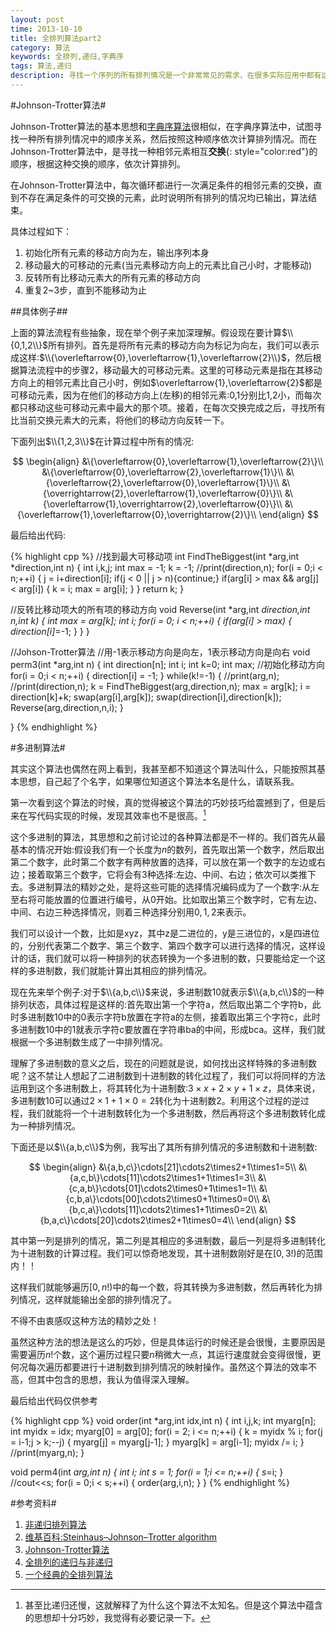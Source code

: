 ```yaml
---
layout: post
time: 2013-10-10
title: 全排列算法part2
category: 算法
keywords: 全排列,递归,字典序
tags: 算法,递归
description: 寻找一个序列的所有排列情况是一个非常常见的需求，在很多实际应用中都有这样的需求。本文分析了目前几种常见的求全排列的算法。
---
```


#Johnson-Trotter算法#

Johnson-Trotter算法的基本思想和[字典序算法](/%E7%AE%97%E6%B3%95/2013/09/28/Permutation-Generation-1.html#section-4 "字典序")很相似，在字典序算法中，试图寻找一种所有排列情况中的顺序关系，然后按照这种顺序依次计算排列情况。而在Johnson-Trotter算法中，是寻找一种相邻元素相互**交换**{: style="color:red"}的顺序，根据这种交换的顺序，依次计算排列。

在Johnson-Trotter算法中，每次循环都进行一次满足条件的相邻元素的交换，直到不存在满足条件的可交换的元素，此时说明所有排列的情况均已输出，算法结束。

具体过程如下：

1. 初始化所有元素的移动方向为左，输出序列本身
2. 移动最大的可移动的元素(当元素移动方向上的元素比自己小时，才能移动)
3. 反转所有比移动元素大的所有元素的移动方向
4. 重复2~3步，直到不能移动为止

##具体例子##

上面的算法流程有些抽象，现在举个例子来加深理解。假设现在要计算$\\{0,1,2\\}$所有排列。首先是将所有元素的移动方向为标记为向左，我们可以表示成这样:$\\{\overleftarrow{0},\overleftarrow{1},\overleftarrow{2}\\}$，然后根据算法流程中的步骤2，移动最大的可移动元素。这里的可移动元素是指在其移动方向上的相邻元素比自己小时，例如$\overleftarrow{1},\overleftarrow{2}$都是可移动元素，因为在他们的移动方向上(左移)的相邻元素:$0$,$1$分别比$1$,$2$小，而每次都只移动这些可移动元素中最大的那个项。接着，在每次交换完成之后，寻找所有比当前交换元素大的元素，将他们的移动方向反转一下。

下面列出$\\{1,2,3\\}$在计算过程中所有的情况:

$$
\begin{align}
&\{\overleftarrow{0},\overleftarrow{1},\overleftarrow{2}\}\\
&\{\overleftarrow{0},\overleftarrow{2},\overleftarrow{1}\}\\
&\{\overleftarrow{2},\overleftarrow{0},\overleftarrow{1}\}\\
&\{\overrightarrow{2},\overleftarrow{1},\overleftarrow{0}\}\\
&\{\overleftarrow{1},\overrightarrow{2},\overleftarrow{0}\}\\
&\{\overleftarrow{1},\overleftarrow{0},\overrightarrow{2}\}\\
\end{align}
$$

最后给出代码:

{% highlight cpp %}
//找到最大可移动项
int FindTheBiggest(int *arg,int *direction,int n)
{
    int i,k,j;
    int max = -1;
    k = -1;
    //print(direction,n);
    for(i = 0;i < n;++i)
    {
        j = i+direction[i];
        if(j < 0 || j > n){continue;}
        if(arg[i] > max && arg[j] < arg[i])
        {
            k = i;
            max = arg[i];
        }
    }
    return k;
}


//反转比移动项大的所有项的移动方向
void Reverse(int *arg,int *direction,int n,int k)
{
    int max = arg[k];
    int i;
    for(i = 0; i < n;++i)
    {
        if(arg[i] > max)
        {
            direction[i]*=-1;
        }
    }
}

//Johson-Trotter算法
//用-1表示移动方向是向左，1表示移动方向是向右
void perm3(int *arg,int n)
{
    int direction[n];
    int i;
    int k=0;
    int max;
    //初始化移动方向
    for(i = 0;i < n;++i)
    {
        direction[i] = -1;
    }
    while(k!=-1)
    {
        //print(arg,n);
        //print(direction,n);
        k = FindTheBiggest(arg,direction,n);
        max = arg[k];
        i = direction[k]+k;
        swap(arg[i],arg[k]);
        swap(direction[i],direction[k]);
        Reverse(arg,direction,n,i);
    }

}
{% endhighlight %}

#多进制算法#

其实这个算法也偶然在网上看到，我甚至都不知道这个算法叫什么，只能按照其基本思想，自己起了个名字，如果哪位知道这个算法本名是什么，请联系我。

第一次看到这个算法的时候，真的觉得被这个算法的巧妙技巧给震撼到了，但是后来在写代码实现的时候，发现其效率也不是很高。[^1]

[^1]: 甚至比递归还慢，这就解释了为什么这个算法不太知名。但是这个算法中蕴含的思想却十分巧妙，我觉得有必要记录一下。

这个多进制的算法，其思想和之前讨论过的各种算法都是不一样的。我们首先从最基本的情况开始:假设我们有一个长度为$n$的数列，首先取出第一个数字，然后取出第二个数字，此时第二个数字有两种放置的选择，可以放在第一个数字的左边或右边；接着取第三个数字，它将会有3种选择:左边、中间、右边；依次可以类推下去。多进制算法的精妙之处，是将这些可能的选择情况编码成为了一个数字:从左至右将可能放置的位置进行编号，从0开始。比如取出第三个数字时，它有左边、中间、右边三种选择情况，则着三种选择分别用$0,1,2$来表示。

我们可以设计一个数，比如是xyz，其中z是二进位的，y是三进位的，x是四进位的，分别代表第二个数字、第三个数字、第四个数字可以进行选择的情况，这样设计的话，我们就可以将一种排列的状态转换为一个多进制的数，只要能给定一个这样的多进制数，我们就能计算出其相应的排列情况。

现在先来举个例子:对于$\\{a,b,c\\}$来说，多进制数$10$就表示$\\{a,b,c\\}$的一种排列状态，具体过程是这样的:首先取出第一个字符a，然后取出第二个字符b，此时多进制数$10$中的$0$表示字符b放置在字符a的左侧，接着取出第三个字符c，此时多进制数$10$中的$1$就表示字符c要放置在字符串ba的中间，形成bca。这样，我们就根据一个多进制数生成了一中排列情况。

理解了多进制数的意义之后，现在的问题就是说，如何找出这样特殊的多进制数呢？这不禁让人想起了二进制数到十进制数的转化过程了，我们可以将同样的方法运用到这个多进制数上，将其转化为十进制数:$3 \times x + 2 \times y + 1 \times z$，具体来说，多进制数$10$可以通过$2 \times 1 + 1 \times 0= 2$转化为十进制数2。利用这个过程的逆过程，我们就能将一个十进制数转化为一个多进制数，然后再将这个多进制数转化成为一种排列情况。

下面还是以$\\{a,b,c\\}$为例，我写出了其所有排列情况的多进制数和十进制数:

$$
\begin{align}
&\{a,b,c\}\cdots[21]\cdots2\times2+1\times1=5\\
&\{a,c,b\}\cdots[11]\cdots2\times1+1\times1=3\\
&\{c,a,b\}\cdots[01]\cdots2\times0+1\times1=1\\
&\{c,b,a\}\cdots[00]\cdots2\times0+1\times0=0\\
&\{b,c,a\}\cdots[11]\cdots2\times1+1\times0=2\\
&\{b,a,c\}\cdots[20]\cdots2\times2+1\times0=4\\
\end{align}
$$

其中第一列是排列的情况，第二列是其相应的多进制数，最后一列是将多进制转化为十进制数的计算过程。我们可以惊奇地发现，其十进制数刚好是在$[0,3!)$的范围内！！

这样我们就能够遍历$[0,n!)$中的每一个数，将其转换为多进制数，然后再转化为排列情况，这样就能输出全部的排列情况了。

不得不由衷感叹这种方法的精妙之处！

虽然这种方法的想法是这么的巧妙，但是具体运行的时候还是会很慢，主要原因是需要遍历$n!$个数，这个遍历过程只要$n$稍微大一点，其运行速度就会变得很慢，更何况每次遍历都要进行十进制数到排列情况的映射操作。虽然这个算法的效率不高，但其中包含的思想，我认为值得深入理解。

最后给出代码仅供参考

{% highlight cpp %}
void order(int *arg,int idx,int n)
{
    int i,j,k;
    int myarg[n];
    int myidx = idx;
    myarg[0] = arg[0];
    for(i = 2; i <= n;++i)
    {
        k = myidx % i;
        for(j = i-1;j > k;--j)
        {
            myarg[j] = myarg[j-1];
        }
        myarg[k] = arg[i-1];
        myidx /= i;
    }
    //print(myarg,n);
}


void perm4(int *arg,int n)
{
    int i;
    int s = 1;
    for(i = 1;i <= n;++i)
    {
        s*=i;
    }
    //cout<<s;
    for(i = 0;i < s;++i)
    {
        order(arg,i,n);
    }
}
{% endhighlight %}

#参考资料#

1. [非递归排列算法](http://arieshout.me/2012/04/non-recursive-permutation-generation.html "非递归排列算法") 
2. [维基百科:Steinhaus–Johnson–Trotter algorithm](http://en.wikipedia.org/wiki/Johnson-Trotter "Steinhaus–Johnson–Trotter algorithm")
3. [Johnson-Trotter算法](http://08jibzhanglei.blog.163.com/blog/static/1116192232010325111024283/ "Johnson-Trotter算法")
4. [全排列的递归与非递归](http://www.cnblogs.com/davidluo/articles/1802838.html "全排列的递归与非递归")
5. [一个经典的全排列算法](http://llfclz.itpub.net/post/1160/278490 "一个经典的全排列算法")
